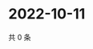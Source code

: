 # 2022-10-11

共 0 条

<!-- BEGIN WEIBO -->
<!-- 最后更新时间 Tue Oct 11 2022 23:09:16 GMT+0800 (China Standard Time) -->

<!-- END WEIBO -->
